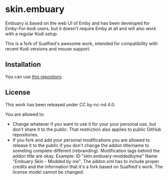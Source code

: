 # skin.embuary

Embuary is based on the web UI of Emby and has been developed for Emby-For-kodi users, but it doesn't require Emby at all and will also work with a regular Kodi setup.

This is a fork of Sualfred's awesome work, intended for compatibility with recent Kodi versions and mouse support.

## Installation

You can use [this repository](https://github.com/pdelacroix/kodi-repo?tab=readme-ov-file#installation).

## License

This work has been released under CC by-nc-nd 4.0.

You are allowed to:
- Change whatever if you want to use it for your your personal use, but don't share it to the public. That restriction also applies to public GitHub repositories.
- If you fork and add your personal modifications you are allowed to release it to the public if you don't change the addon title/name to someting complete different (rebranding). Modification tags behind the addon title are okay. Example: ID "skin.embuary-moddedbyme" Name "Embuary Skin - Modded by me". The addon.xml has to include proper credits and the information that it's a fork based on Sualfred's work. The license model cannot be changed.
